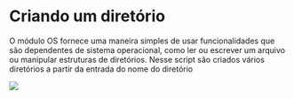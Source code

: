 # Criando um diretório
O módulo OS fornece uma maneira simples de usar funcionalidades que são dependentes de sistema operacional, como ler ou escrever um arquivo ou manipular estruturas de diretórios. 
Nesse script são criados vários diretórios a partir da entrada do nome do diretório

![](http://dwebkit.esy.es/repositorio/python-logo-3.6.gif)
